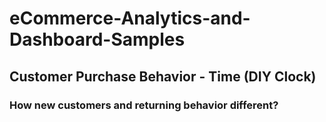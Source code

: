 # eCommerce-Analytics-and-Dashboard-Samples

## Customer Purchase Behavior - Time (DIY Clock)

### How new customers and returning behavior different? 

